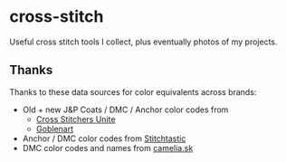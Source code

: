# cross-stitch
Useful cross stitch tools I collect, plus eventually photos of my projects.

## Thanks

Thanks to these data sources for color equivalents across brands:

- Old + new J&P Coats / DMC / Anchor color codes from
    - [Cross Stitchers Unite](https://www.oocities.org/anna_merchant/6.txt)
    - [Goblenart](https://www.goblenart.com/old-jpcoats-new-jpcoats-dmc-anchor-conversion-chart/)
- Anchor / DMC color codes from [Stitchtastic](https://www.stitchtastic.com/blog/stch/anchor-to-dmc-threads-conversion-chart/)
- DMC color codes and names from [camelia.sk](http://www.camelia.sk/dmc_1.htm)
